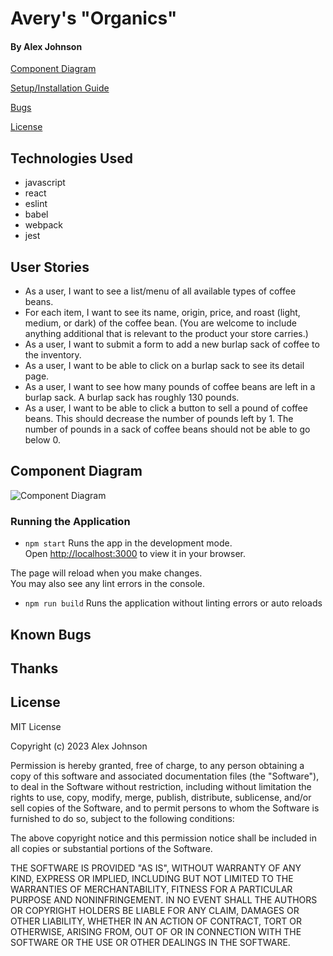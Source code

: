 

# Avery's "Organics"
#### By Alex Johnson



[Component Diagram](#component-diagram)

[Setup/Installation Guide](#setup/installation-guide)

[Bugs](#known-bugs)

[License](#license)


## Technologies Used

   * javascript
   * react
   * eslint
   * babel
   * webpack
   * jest

## User Stories
* As a user, I want to see a list/menu of all available types of coffee beans.
* For each item, I want to see its name, origin, price, and roast (light, medium, or dark) of the coffee bean. (You are welcome to include anything additional that is relevant to the product your store carries.)
* As a user, I want to submit a form to add a new burlap sack of coffee to the inventory.
* As a user, I want to be able to click on a burlap sack to see its detail page.
* As a user, I want to see how many pounds of coffee beans are left in a burlap sack. A burlap sack has roughly 130 pounds.
* As a user, I want to be able to click a button to sell a pound of coffee beans. This should decrease the number of pounds left by 1. The number of pounds in a sack of coffee beans should not be able to go below 0.

## Component Diagram
![Component Diagram](./AverysOrganics.png)

### Running the Application

* `npm start`
Runs the app in the development mode.\
Open [http://localhost:3000](http://localhost:3000) to view it in your browser.

The page will reload when you make changes.\
You may also see any lint errors in the console.

* `npm run build`
Runs the application without linting errors or auto reloads

## Known Bugs


## Thanks
 

## License

MIT License

Copyright (c) 2023 Alex Johnson

Permission is hereby granted, free of charge, to any person obtaining a copy of this software and associated documentation files (the "Software"), to deal in the Software without restriction, including without limitation the rights to use, copy, modify, merge, publish, distribute, sublicense, and/or sell copies of the Software, and to permit persons to whom the Software is furnished to do so, subject to the following conditions:

The above copyright notice and this permission notice shall be included in all copies or substantial portions of the Software.

THE SOFTWARE IS PROVIDED "AS IS", WITHOUT WARRANTY OF ANY KIND, EXPRESS OR IMPLIED, INCLUDING BUT NOT LIMITED TO THE WARRANTIES OF MERCHANTABILITY, FITNESS FOR A PARTICULAR PURPOSE AND NONINFRINGEMENT. IN NO EVENT SHALL THE AUTHORS OR COPYRIGHT HOLDERS BE LIABLE FOR ANY CLAIM, DAMAGES OR OTHER LIABILITY, WHETHER IN AN ACTION OF CONTRACT, TORT OR OTHERWISE, ARISING FROM, OUT OF OR IN CONNECTION WITH THE SOFTWARE OR THE USE OR OTHER DEALINGS IN THE SOFTWARE.